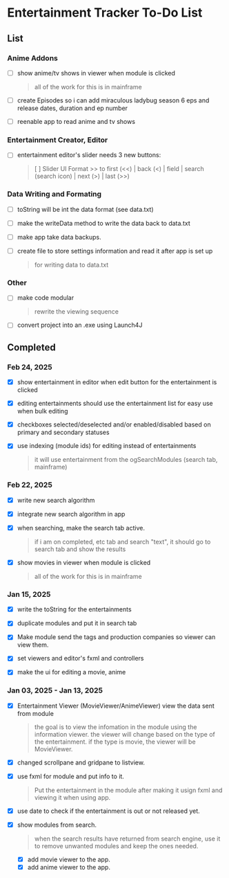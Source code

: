 # Entertainment Tracker To-Do List

## List

### Anime Addons

- [ ] show anime/tv shows in viewer when module is clicked

  > all of the work for this is in mainframe

- [ ] create Episodes so i can add miraculous ladybug season 6 eps and release dates, duration and ep number
- [ ] reenable app to read anime and tv shows

### Entertainment Creator, Editor

- [ ] entertainment editor's slider needs 3 new buttons:

  > [ ] Slider UI Format >> to first (<<) | back (<) | field | search (search icon) | next (>) | last (>>)

### Data Writing and Formating

- [ ] toString will be int the data format (see data.txt)
- [ ] make the writeData method to write the data back to data.txt
- [ ] make app take data backups.
- [ ] create file to store settings information and read it after app is set up

  > for writing data to data.txt

### Other

- [ ] make code modular
  > rewrite the viewing sequence
- [ ] convert project into an .exe using Launch4J
<!-- > can be viewed like the tags -->

## Completed

### Feb 24, 2025

- [x] show entertainment in editor when edit button for the entertainment is clicked
- [x] editing entertainments should use the entertainment list for easy use when bulk editing
- [x] checkboxes selected/deselected and/or enabled/disabled based on primary and secondary statuses

- [x] use indexing (module ids) for editing instead of entertainments

  > it will use entertainment from the ogSearchModules (search tab, mainframe)

### Feb 22, 2025

- [x] write new search algorithm
- [x] integrate new search algorithm in app

- [x] when searching, make the search tab active.

  > if i am on completed, etc tab and search "text", it should go to search tab and show the results

- [x] show movies in viewer when module is clicked
  > all of the work for this is in mainframe

### Jan 15, 2025

- [x] write the toString for the entertainments

- [x] duplicate modules and put it in search tab
- [x] Make module send the tags and production companies so viewer can view them.
- [x] set viewers and editor's fxml and controllers
- [x] make the ui for editing a movie, anime

### Jan 03, 2025 - Jan 13, 2025

- [x] Entertainment Viewer (MovieViewer/AnimeViewer) view the data sent from module

  > the goal is to view the infomation in the module using the information viewer. the viewer will change based on the type of the entertainment. if the type is movie, the viewer will be MovieViewer.

- [x] changed scrollpane and gridpane to listview.
- [x] use fxml for module and put info to it.

  > Put the entertainment in the module after making it usign fxml and viewing it when using app.

- [x] use date to check if the entertainment is out or not released yet.
- [x] show modules from search.

  > when the search results have returned from search engine, use it to remove unwanted modules and keep the ones needed.

  - [x] add movie viewer to the app.
  - [x] add anime viewer to the app.
